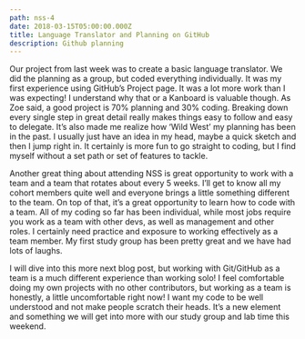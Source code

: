 ```yaml
---
path: nss-4
date: 2018-03-15T05:00:00.000Z
title: Language Translator and Planning on GitHub
description: Github planning
---
```

Our project from last week was to create a basic language translator. We did the planning as a group, but coded everything individually. It was my first experience using GitHub’s Project page. It was a lot more work than I was expecting! I understand why that or a Kanboard is valuable though. As Zoe said, a good project is 70% planning and 30% coding. Breaking down every single step in great detail really makes things easy to follow and easy to delegate. It’s also made me realize how ‘Wild West’ my planning has been in the past. I usually just have an idea in my head, maybe a quick sketch and then I jump right in. It certainly is more fun to go straight to coding, but I find myself without a set path or set of features to tackle.

Another great thing about attending NSS is great opportunity to work with a team and a team that rotates about every 5 weeks. I’ll get to know all my cohort members quite well and everyone brings a little something different to the team. On top of that, it’s a great opportunity to learn how to code with a team. All of my coding so far has been individual, while most jobs require you work as a team with other devs, as well as management and other roles. I certainly need practice and exposure to working effectively as a team member. My first study group has been pretty great and we have had lots of laughs.

I will dive into this more next blog post, but working with Git/GitHub as a team is a much different experience than working solo! I feel comfortable doing my own projects with no other contributors, but working as a team is honestly, a little uncomfortable right now! I want my code to be well understood and not make people scratch their heads. It’s a new element and something we will get into more with our study group and lab time this weekend.
